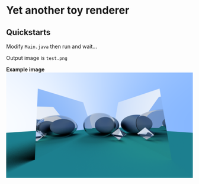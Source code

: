 # Yet another toy renderer

## Quickstarts

Modify `Main.java` then run and wait...

Output image is `test.png`

**Example image**
![example](./test.png)